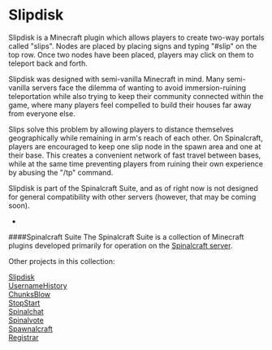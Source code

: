 # Slipdisk
Slipdisk is a Minecraft plugin which allows players to create two-way portals called "slips". Nodes are placed by placing signs and typing "#slip" on the top row. Once two nodes have been placed, players may click on them to teleport back and forth.

Slipdisk was designed with semi-vanilla Minecraft in mind. Many semi-vanilla servers face the dilemma of wanting to avoid immersion-ruining teleportation while also trying to keep their community connected within the game, where many players feel compelled to build their houses far away from everyone else. 

Slips solve this problem by allowing players to distance themselves geographically while remaining in arm's reach of each other. On Spinalcraft, players are encouraged to keep one slip node in the spawn area and one at their base. This creates a convenient network of fast travel between bases, while at the same time preventing players from ruining their own experience by abusing the "/tp" command.

Slipdisk is part of the Spinalcraft Suite, and as of right now is not designed for general compatibility with other servers (however, that may be coming soon).

-

####Spinalcraft Suite
The Spinalcraft Suite is a collection of Minecraft plugins developed primarily for operation on the [Spinalcraft server](http://reddit.com/r/spinalcraft).

Other projects in this collection:

[Slipdisk](https://github.com/ParkerKemp/Slipdisk)<br>
[UsernameHistory](https://github.com/ParkerKemp/UsernameHistory)<br>
[ChunksBlow](https://github.com/ParkerKemp/ChunksBlow)<br>
[StopStart](https://github.com/ParkerKemp/Stopstart)<br>
[Spinalchat](https://github.com/ParkerKemp/Spinalchat)<br>
[Spinalvote](https://github.com/ParkerKemp/Spinalvote)<br>
[Spawnalcraft](https://github.com/ParkerKemp/Spawnalcraft)<br>
[Registrar](https://github.com/ParkerKemp/Registrar)
